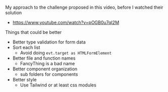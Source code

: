 My approach to the challenge proposed in this video, before I watched their solution

- https://www.youtube.com/watch?v=pOGB0u7qI2M

Things that could be better

- Better type validation for form data
- Sort each list
  - Avoid doing `evt.target as HTMLFormElement`
- Better file and function names
  - FancyThing is a bad name
- Better component organization
  - sub folders for components
- Better style
  - Use Tailwind or at least css modules
